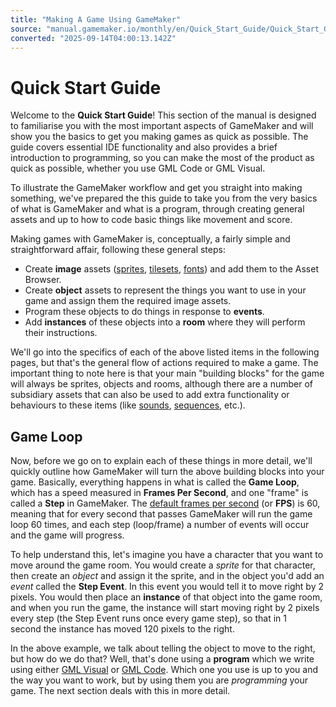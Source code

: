 ```yaml
---
title: "Making A Game Using GameMaker"
source: "manual.gamemaker.io/monthly/en/Quick_Start_Guide/Quick_Start_Guide.htm"
converted: "2025-09-14T04:00:13.142Z"
---
```


# Quick Start Guide

Welcome to the **Quick Start Guide**! This section of the manual is designed to familiarise you with the most important aspects of GameMaker and will show you the basics to get you making games as quick as possible. The guide covers essential IDE functionality and also provides a brief introduction to programming, so you can make the most of the product as quick as possible, whether you use GML Code or GML Visual.

To illustrate the GameMaker workflow and get you straight into making something, we've prepared the this guide to take you from the very basics of what is GameMaker and what is a program, through creating general assets and up to how to code basic things like movement and score.

Making games with GameMaker is, conceptually, a fairly simple and straightforward affair, following these general steps:

-   Create **image** assets ([sprites](../The_Asset_Editors/Sprites.md), [tilesets](../The_Asset_Editors/Tile_Sets.md), [fonts](../The_Asset_Editors/Fonts.md)) and add them to the Asset Browser.
-   Create **object** assets to represent the things you want to use in your game and assign them the required image assets.
-   Program these objects to do things in response to **events**.
-   Add **instances** of these objects into a **room** where they will perform their instructions.

We'll go into the specifics of each of the above listed items in the following pages, but that's the general flow of actions required to make a game. The important thing to note here is that your main "building blocks" for the game will always be sprites, objects and rooms, although there are a number of subsidiary assets that can also be used to add extra functionality or behaviours to these items (like [sounds](../The_Asset_Editors/Sounds.md), [sequences](../The_Asset_Editors/Sequences.md), etc.).

## Game Loop

Now, before we go on to explain each of these things in more detail, we'll quickly outline how GameMaker will turn the above building blocks into your game. Basically, everything happens in what is called the **Game Loop**, which has a speed measured in **Frames Per Second**, and one "frame" is called a **Step** in GameMaker. The [default frames per second](../Settings/Game_Options.md) (or **FPS**) is 60, meaning that for every second that passes GameMaker will run the game loop 60 times, and each step (loop/frame) a number of events will occur and the game will progress.

To help understand this, let's imagine you have a character that you want to move around the game room. You would create a _sprite_ for that character, then create an _object_ and assign it the sprite, and in the object you'd add an _event_ called the **Step Event**. In this event you would tell it to move right by 2 pixels. You would then place an **instance** of that object into the game room, and when you run the game, the instance will start moving right by 2 pixels every step (the Step Event runs once every game step), so that in 1 second the instance has moved 120 pixels to the right.

In the above example, we talk about telling the object to move to the right, but how do we do that? Well, that's done using a **program** which we write using either [GML Visual](../Drag_And_Drop/Drag_And_Drop_Index.md) or [GML Code](../GameMaker_Language/GameMaker_Language_Index.md). Which one you use is up to you and the way you want to work, but by using them you are _programming_ your game. The next section deals with this in more detail.